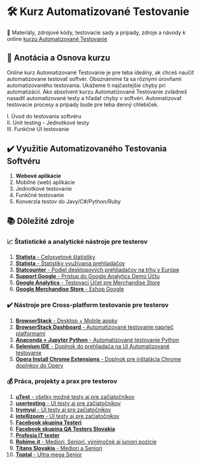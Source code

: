 # :hammer_and_wrench: Kurz Automatizované Testovanie
:briefcase: Materiály, zdrojové kódy, testovacie sady a prípady, zdroje a návody k online [kurzu Automatizované Testovanie](https://www.vita.sk/online-kurz-automatizovane-testovanie-i-zaciatocnik/)

## 📑 Anotácia a Osnova kurzu 
Online kurz Automatizované Testovanie je pre teba ideálny, ak chceš naučiť automatizovane testovať softvér. Oboznámime ťa sa rôznymi úrovňami automatizovaného testovania. Ukážeme ti najčastejšie chyby pri automatizácii. Ako absolvent kurzu Automatizované Testovanie zvládneš nasadiť automatizované testy a hľadať chyby v softvéri. Automatizovať testovacie procesy a prípady bude pre teba denný chlebíček.

I. Úvod do testovania softvéru  
II. Unit testing - Jednotkové testy  
III. Funkčné UI testovanie  

## :heavy_check_mark: Využitie Automatizovaného Testovania Softvéru
1. **Webové aplikácie**
2. Mobilné (web) aplikácie
3. Jednotkové testovanie
4. Funkčné testovanie
5. Konverzia testov do Javy/C#/Python/Ruby

## 📚 Dôležité zdroje
### 📈 Štatistické a analytické nástroje pre testerov
1. [**Statista** - Celosvetové štatistiky](https://www.statista.com/)
2. [**Statista** - Štatistiky využívania prehliadačov](https://www.statista.com/statistics/272697/market-share-desktop-internet-browser-usa/)
3. [**Statcounter** - Podiel desktopových prehliadačov na trhu v Európe](https://gs.statcounter.com/browser-market-share/desktop/europe)
4. [**Support Google** - Prístup do Google Analytics Demo Účtu](https://support.google.com/analytics/answer/6367342?hl=sk#zippy=%2Cobsah-tohto-článku)
5. [**Google Analytics** - Testovací Účet pre Merchandise Store](https://analytics.google.com/analytics/web/#/report/visitors-overview/a54516992w87479473p92320289/)
6. [**Google Merchandise Store** - Eshop Google](https://shop.googlemerchandisestore.com/)
### ✔️ Nástroje pre Cross-platform testovanie pre testerov
1. [**BrowserStack** - Desktop + Mobile appky](https://www.browserstack.com/)
2. [**BrowserStack Dashboard** - Automatizované testovanie naprieč platformami](https://automate.browserstack.com/dashboard/v2/quick-start/get-started#run-sample-build)
3. [**Anaconda + Jupyter Python** - Automatizované testovanie Python](https://www.anaconda.com/products/individual)
4. [**Selenium IDE** - Doplnok do prehliadača na UI Automatizované testovanie](https://chrome.google.com/webstore/detail/selenium-ide)
5. [**Opera Install Chrome Extensions** - Doplnok pre inštalácia Chrome doplnkov do Opery](https://addons.opera.com/sk/extensions/details/install-chrome-extensions/)
### 💰 Práca, projekty a prax pre testerov
1. [**uTest** - všetky možné testy aj pre začiatočníkov](https://www.utest.com/)
2. [**usertesting** - UI testy aj pre začiatočníkov](https://www.usertesting.com/get-paid-to-test)
4. [**trymyui** - UI testy aj pre začiatočníkov](https://www.trymyui.com/)
5. [**intellizoom** - UI testy aj pre začiatočníkov](https://www.intellizoom.com/)
6. [**Facebook skupina Testeri**](https://www.facebook.com/groups/1023039764414269/)
7. [**Facebook skupina QA Testers Slovakia**](https://www.facebook.com/groups/1824235897790044/)
8. [**Profesia IT tester**](https://www.profesia.sk/praca/it-tester/)
9. [**Robime.it** - Mediori, Seniori, výnimočné aj juniori pozície](https://robime.it/pracovne-ponuky/)
10. [**Titans Slovakia** - Mediori a Seniori](https://www.titans.sk/sk/freelanceri/it-projekty/)
11. [**Toptal** - Ultra mega Senior](https://www.toptal.com/)
